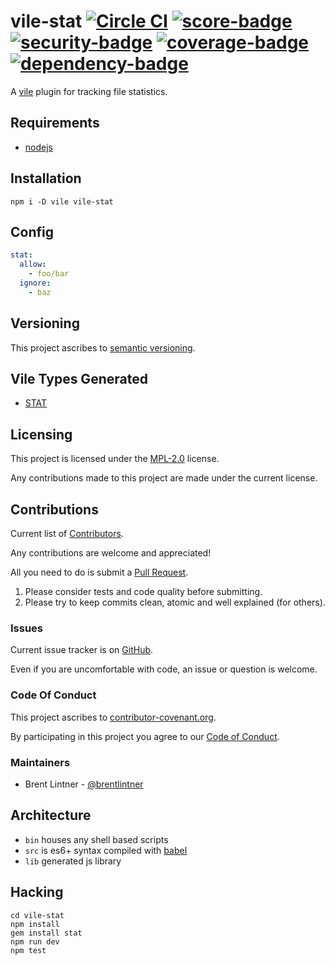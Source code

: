 # vile-stat [![Circle CI](https://circleci.com/gh/forthright/vile-stat.svg?style=shield&circle-token=4f88501f4048011c21e7c0fd561f82c5651cfd9b)](https://circleci.com/gh/forthright/vile-stat) [![score-badge](https://vile.io/api/v0/projects/vile-stat/badges/score?token=USryyHar5xQs7cBjNUdZ)](https://vile.io/~brentlintner/vile-stat) [![security-badge](https://vile.io/api/v0/projects/vile-stat/badges/security?token=USryyHar5xQs7cBjNUdZ)](https://vile.io/~brentlintner/vile-stat) [![coverage-badge](https://vile.io/api/v0/projects/vile-stat/badges/coverage?token=USryyHar5xQs7cBjNUdZ)](https://vile.io/~brentlintner/vile-stat) [![dependency-badge](https://vile.io/api/v0/projects/vile-stat/badges/dependency?token=USryyHar5xQs7cBjNUdZ)](https://vile.io/~brentlintner/vile-stat)

A [vile](http://github.com/brentlintner/vile) plugin for tracking file statistics.

## Requirements

- [nodejs](http://nodejs.org)

## Installation

    npm i -D vile vile-stat

## Config

```yaml
stat:
  allow:
    - foo/bar
  ignore:
    - baz
```

## Versioning

This project ascribes to [semantic versioning](http://semver.org).

## Vile Types Generated

* [STAT](https://docs.vile.io/interfaces/_src__types_index_d_.vile.stat.html)

## Licensing

This project is licensed under the [MPL-2.0](LICENSE) license.

Any contributions made to this project are made under the current license.

## Contributions

Current list of [Contributors](https://github.com/forthright/vile-stat/graphs/contributors).

Any contributions are welcome and appreciated!

All you need to do is submit a [Pull Request](https://github.com/forthright/vile-stat/pulls).

1. Please consider tests and code quality before submitting.
2. Please try to keep commits clean, atomic and well explained (for others).

### Issues

Current issue tracker is on [GitHub](https://github.com/forthright/vile-stat/issues).

Even if you are uncomfortable with code, an issue or question is welcome.

### Code Of Conduct

This project ascribes to [contributor-covenant.org](http://contributor-covenant.org).

By participating in this project you agree to our [Code of Conduct](CODE_OF_CONDUCT.md).

### Maintainers

- Brent Lintner - [@brentlintner](http://github.com/brentlintner)

## Architecture

- `bin` houses any shell based scripts
- `src` is es6+ syntax compiled with [babel](https://babeljs.io)
- `lib` generated js library

## Hacking

    cd vile-stat
    npm install
    gem install stat
    npm run dev
    npm test
